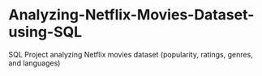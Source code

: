 # Analyzing-Netflix-Movies-Dataset-using-SQL
SQL Project analyzing Netflix movies dataset (popularity, ratings, genres, and languages)
